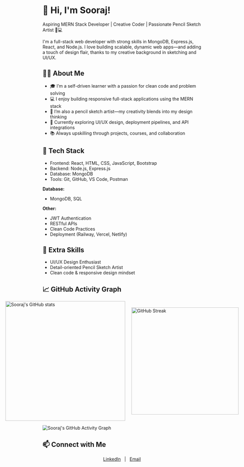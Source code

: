 # 👋 Hi, I'm Sooraj!

Aspiring MERN Stack Developer | Creative Coder | Passionate Pencil Sketch Artist 🎨💻

I'm a full-stack web developer with strong skills in MongoDB, Express.js, React, and Node.js. I love building scalable, dynamic web apps—and adding a touch of design flair, thanks to my creative background in sketching and UI/UX.

## 🧑‍💻 About Me

- 🎓 I’m a self-driven learner with a passion for clean code and problem solving  
- 💻 I enjoy building responsive full-stack applications using the MERN stack  
- 🎨 I’m also a pencil sketch artist—my creativity blends into my design thinking  
- 🚀 Currently exploring UI/UX design, deployment pipelines, and API integrations  
- 📚 Always upskilling through projects, courses, and collaboration

## 💼 Tech Stack
- Frontend: React, HTML, CSS, JavaScript, Bootstrap
- Backend: Node.js, Express.js
- Database: MongoDB
- Tools: Git, GitHub, VS Code, Postman

**Database:**  
- MongoDB, SQL

**Other:**  
- JWT Authentication  
- RESTful APIs  
- Clean Code Practices  
- Deployment (Railway, Vercel, Netlify)

## 🌟 Extra Skills
- UI/UX Design Enthusiast  
- Detail-oriented Pencil Sketch Artist  
- Clean code & responsive design mindset

## 📈 GitHub Activity Graph

<div style="display: flex; gap: 20px; justify-content: center; align-items: center;">

  <img src="https://github-readme-stats.vercel.app/api?username=sooraj8136&show_icons=true&theme=radical" alt="Sooraj's GitHub stats" width="380"/>

  <img src="https://github-readme-stats.vercel.app/api/top-langs/?username=sooraj8136&layout=compact&theme=radical" alt="GitHub Streak" width="340"/>

</div>

![Sooraj's GitHub Activity Graph](https://github-readme-activity-graph.vercel.app/graph?username=sooraj8136&theme=github-compact&color=61DBFB&line=61DBFB&point=FFFFFF&area=true&bg_color=000000&hide_border=true)

## 📫 Connect with Me

<p align="center">
  <a href="https://www.linkedin.com/in/soorajcp" target="_blank">LinkedIn</a> &nbsp;&nbsp;|&nbsp;&nbsp; 
  <a href="mailto:soorajcpchathanathparampil@gmail.com" target="_blank">Email</a>
</p>

